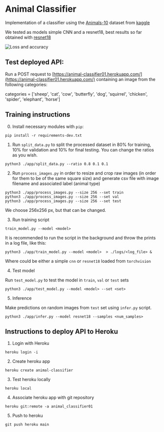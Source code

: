 # Animal Classifier

Implementation of a classifier using the [Animals-10](https://www.kaggle.com/alessiocorrado99/animals10) dataset from [kaggle](kaggle.com)

We tested as models simple CNN and a resnet18, best results so far obtained with [resnet18](https://pytorch.org/vision/main/generated/torchvision.models.resnet18.html)

![Loss and accuracy](https://github.com/maxibove13/classifier_01/blob/main/figures/loss_acc_evol.png?raw=true)
## Test deployed API:

Run a POST request to [https://animal-classifier01.herokuapp.com/](https://animal-classifier01.herokuapp.com/) containing an image from the following categories:

categories = ['sheep', 'cat', 'cow', 'butterfly', 'dog', 'squirrel', 'chicken', 'spider', 'elephant', 'horse']

## Training instructions

0. Install necessary modules with `pip`:

```
pip install -r requirements-dev.txt
```

1. Run `split_data.py` to split the processed dataset in 80% for training, 10% for validation and 10% for final testing. You can change the ratios as you wish.

```
python3 ./app/split_data.py --ratio 0.8 0.1 0.1
```

2. Run `process_images.py` in order to resize and crop raw images (in order for them to be of the same square size) and generate csv file with image filename and associated label (animal type)

```
python3 ./app/process_images.py --size 256 --set train
python3 ./app/process_images.py --size 256 --set val
python3 ./app/process_images.py --size 256 --set test
```

We choose 256x256 px, but that can be changed.

3. Run training script

```
train_model.py --model <model>
````

It is recommended to run the script in the background and throw the prints in a log file, like this:

```
python3 ./app/train_model.py --model <model>  > ./logs/<log_file> &
```

Where <model> could be either a simple `cnn` or `resnet18` loaded from `torchvision`


4. Test model

Run `test_model.py` to test the model in `train`, `val` or `test` sets

```
python3 ./app/test_model.py --model <model> --set <set>
```

5. Inference

Make predictions on random images from `test` set using `infer.py` script.

```
python3 ./app/infer.py --model resnet18 --samples <num_samples>
```

## Instructions to deploy API to Heroku

1. Login with Heroku

```
heroku login -i
```

2. Create heroku app

```
heroku create animal-classifier
```

3. Test heroku locally

```
heroku local
```

4. Associate heroku app with git repository

```
heroku git:remote -a animal_classifier01
```

5. Push to heroku

```
git push heroku main
```
